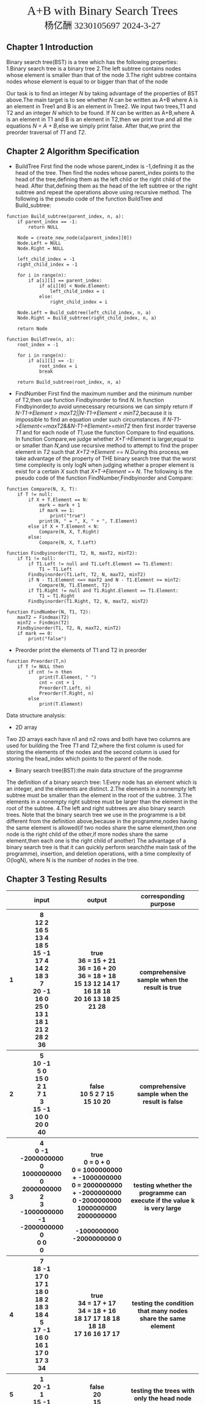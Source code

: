<br/><br/><br/><br/><br/><br/><br/><br/><br/><br/><br/><br/><br/><br/><br/>
<div align=center>
    <font size=6 face=Times>
A+B with Binary Search Trees
    </font>
    <font size=5 face=楷体>
<br/>
杨亿酬 3230105697
2024-3-27
    </font>
</div>
<div STYLE="page-break-after: always;"></div>

## Chapter 1 Introduction

Binary search tree(BST) is a tree which has the following properties:
1.Binary search tree is a binary tree
2.The left subtree contains nodes whose element is smaller than that of the node
3.The right subtree contains nodes whose element is equal to or bigger than that of the node

Our task is to find an integer *N* by taking advantage of the properties of BST above.The main target is to see whether *N* can be written as A+B where A is an element in Tree1 and B is an element in Tree2.
We input two trees,T1 and T2 and an integer *N* which to be found.
If *N* can be written as A+B,where A is an element in T1 and B is an element in T2,then we print true and all the equations *N = A + B*,else we simply print false.
After that,we print the preorder traversal of *T1* and *T2*.
<div STYLE="page-break-after: always;"></div>

## Chapter 2 Algorithm Specification
- BuildTree
First find the node whose parent_index is -1,defining it as the head of the tree.
Then find the nodes whose parent_index points to the head of the tree,defining them as the left child or the right child of the head.
After that,defining them as the head of the left subtree or the right subtree and repeat the operations above using recursive method.
The following is the pseudo code of the function BuildTree and Build_subtree:
```
function Build_subtree(parent_index, n, a):
    if parent_index == -1:
        return NULL

    Node = create_new_node(a[parent_index][0])
    Node.Left = NULL
    Node.Right = NULL
    
    left_child_index = -1
    right_child_index = -1
    
    for i in range(n):
        if a[i][1] == parent_index:
            if a[i][0] < Node.Element:
                left_child_index = i
            else:
                right_child_index = i
    
    Node.Left = Build_subtree(left_child_index, n, a)
    Node.Right = Build_subtree(right_child_index, n, a)
    
    return Node

function BuildTree(n, a):
    root_index = -1
    
    for i in range(n):
        if a[i][1] == -1:
            root_index = i
            break
    
    return Build_subtree(root_index, n, a)
```
- FindNumber
First find the maximum number and the minimum number of T2,then use function Findbyinorder to find *N*.
In function Findbyinorder,to avoid unnecessary recursions we can simply return if *N-T1->Element > maxT2||N-T1->Element < minT2*,because it is impossible to find an equation under such circumstances.
if *N-T1->Element<=maxT2&&N-T1->Element>=minT2* then first inorder traverse *T1* and for each node of *T1*,use the function Compare to find equations.
In function Compare,we judge whether *X+T->Element* is larger,equal to or smaller than *N*,and use recursive method to attempt to find the proper element in *T2* such that *X+T2->Element == N*.During this process,we take advantage of the property of THE binary search tree that the worst time complexity is only logN when judging whether a proper element is exist for a certain *X* such that *X+T->Element == N*.
The following is the pseudo code of the function FindNumber,Findbyinorder and Compare:
```
function Compare(N, X, T):
    if T != null:
        if X + T.Element == N:
            mark ← mark + 1
            if mark == 1:
                print("true")
            print(N, " = ", X, " + ", T.Element)
        else if X + T.Element < N:
            Compare(N, X, T.Right)
        else:
            Compare(N, X, T.Left)

function Findbyinorder(T1, T2, N, maxT2, minT2):
    if T1 != null:
        if T1.Left != null and T1.Left.Element == T1.Element:
            T1 ← T1.Left
        Findbyinorder(T1.Left, T2, N, maxT2, minT2)
        if N - T1.Element <=> maxT2 and N - T1.Element >= minT2:
            Compare(N, T1.Element, T2)
        if T1.Right != null and T1.Right.Element == T1.Element:
            T1 ← T1.Right
        Findbyinorder(T1.Right, T2, N, maxT2, minT2)

function FindNumber(N, T1, T2):
    maxT2 ← Findmax(T2)
    minT2 ← Findmin(T2)
    Findbyinorder(T1, T2, N, maxT2, minT2)
    if mark == 0:
        print("false")
```
- Preorder
    print the elements of T1 and T2 in preorder
```
function Preorder(T,n)
    if T != NULL then
        if cnt != n then
            print(T.Element, " ")
            cnt ← cnt + 1
            Preorder(T.Left, n)
            Preorder(T.Right, n)
        else
            print(T.Element)
```

Data structure analysis:
- 2D array
  
Two 2D arrays each have n1 and n2 rows and both have two columns are used for building the Tree *T1* and *T2*,where the first column is used for storing the elements of the nodes and the second column is used for storing the head_index which points to the parent of the node.
  
- Binary search tree(BST):the main data structure of the programme
  
The definition of a binary search tree:
1.Every node has an element which is an integer, and the elements are distinct.
2.The elements in a nonempty left subtree must be smaller than the element in the root of the subtree.
3.The elements in a nonempty right subtree must be larger than the element in the root of the subtree.
4.The left and right subtrees are also binary search trees.
Note that the binary search tree we use in the programme is a bit different from the definition above,because in the programme,nodes having the same element is allowed(if two nodes share the same element,then one node is the right child of the other,if more nodes share the same element,then each one is the right child of another)
The advantage of a binary search tree is that it can quickly perform search(the main task of the programme), insertion, and deletion operations, with a time complexity of O(logN), where N is the number of nodes in the tree.
 <div STYLE="page-break-after: always;"></div>

## Chapter 3 Testing Results
  <table>
  	<tr>
  		<th></th>
  		<th>input</th>
          <th>output</th>
          <th>corresponding purpose</th>
  	</tr>
  	<tr>
  		<th>1</th>
  		<th>
        8<br/>
12 2<br/>
16 5<br/>
13 4<br/>
18 5<br/>
15 -1<br/>
17 4<br/>
14 2<br/>
18 3<br/>
7<br/>
20 -1<br/>
16 0<br/>
25 0<br/>
13 1<br/>
18 1<br/>
21 2<br/>
28 2<br/>
36</th>
          <th>true<br/>
36 = 15 + 21<br/>
36 = 16 + 20<br/>
36 = 18 + 18<br/>
15 13 12 14 17 16 18 18<br/>
20 16 13 18 25 21 28</th>
          <th>comprehensive sample when the result is true</th>
  	</tr>
  	<tr>
  		<th>2</th>
  		<th>5<br/>
10 -1<br/>
5 0<br/>
15 0<br/>
2 1<br/>
7 1<br/>
3<br/>
15 -1<br/>
10 0<br/>
20 0<br/>
40</th>
          <th>false<br/>
10 5 2 7 15<br/>
15 10 20</th>
          <th>comprehensive sample when the result is false</th>
  	</tr>
      	<tr>
  		<th>3</th>
  		<th>4<br/>
0 -1<br/>
-2000000000 0<br/>
1000000000 0<br/>
2000000000 2<br/>
3<br/>
-1000000000 -1<br/>
-2000000000 0<br/>
0 0<br/>
0</th>
          <th>true<br/>
0 = 0 + 0<br/>
0 = 1000000000 + -1000000000<br/>
0 = 2000000000 + -2000000000<br/>
0 -2000000000 1000000000 2000000000<br/><br/>
-1000000000 -2000000000 0</th>
          <th>testing whether the programme can execute if the value k is very large</th>
  	</tr>
      	<tr>
  		<th>4</th>
  		<th>7<br/>
18 -1<br/>
17 0<br/>
17 1<br/>
18 0 <br/>
18 2<br/>
18 3 <br/>
18 4<br/>
5<br/>
17 -1<br/>
16 0<br/>
16 1<br/>
17 0<br/>
17 3<br/>
34</th>
          <th>true<br/>
34 = 17 + 17<br/>
34 = 18 + 16<br/>
18 17 17 18 18 18 18<br/>
17 16 16 17 17</th>
          <th>testing the condition that many nodes share the same element</th>
  	</tr>
      	<tr>
  		<th>5</th>
  		<th>1<br/>
20 -1<br/>
1<br/>
15 -1<br/>
30<br/></th>
          <th>false<br/>
20<br/>
15</th>
          <th>testing the trees with only the head node</th>
  	</tr>
      	<tr>
  		<th>6</th>
  		<th>see in 6.txt</th>
          <th>see in 6.answer.txt</th>
          <th>testing the condition that n1,n2 is very large</th>
  	</tr>
  </table>
<br/>


<div STYLE="page-break-after: always;"></div>

## Chapter 4: Analysis and Comments 
- Time complexity:

The worst time complexity of the functions is as follows:
BuildTree:O(N<sup>2</sup>)
The function first iterates through the array *a* (of size N) to find the root index. This takes O(N) time. Then it calls Build_subtree.The function Build_subtree recursively builds the left and right subtrees of the tree. For each node, it iterates through the entire array *a* (of size N) to find the left and right child indices. Therefore, the time complexity is O(N<sup>2</sup>). The overall time complexity is O(N<sup>2</sup>).

FindNumber:O(NlogN)
Function Findmax and Findmin share the time complexity of both O(logN)
Function Findbyinorder uses the inorder traversal method to traverse *T1*;therefore,the time complexity of this function is O(N*the time complexity of function Compare)
Function Compare compares *N-T1->Element* with the elements in *T2* by taking advantage of the properties of binary search tree,whose worst time complexity is O(logN)
Therefore,the total time complexity of the function FindNumber is O(NlogN)
Note that when the tree degenerates to a linked list,the time complexity is O(N) correspondingly

Preorder:O(N)
The function performs a preorder traversal of the tree. For each node, it prints the element and recursively visits its left and right children. Since each node is visited once, the time complexity is O(N).

Total time complexity of the programme is O(N<sup>2</sup>)

- Space complexity:

The worst space complexity of the functions is as follows:
BuildTree:O(N)
The recursive calls create a new stack frame for each node. Since the maximum depth of the recursion is the height of the tree (which can be at most N for a skewed tree), the space complexity is O(N).

FindNumber:O(NlogN)
Function Findmax and Findmin share the space complexity of both O(logN)
Function Findbyinorder uses the inorder traversal method to traverse *T1*;therefore,the space complexity of this function is O(N*the space complexity of function Compare)
unction Compare compares *N-T1->Element* with the elements in *T2* by taking advantage of the properties of binary search tree,whose worst space complexity is O(logN)
Therefore,the total time complexity of the function FindNumber is O(NlogN)

Preorder:O(N)
Each call of the function prints one element of the tree,since the tree has n nodes,the total time complexity of the function if O(N).

Total space complexity of the programme is O(NlogN)


Through the project,we could more detailedly understand the advantages of the binary search tree.
​    Hope the project can give us a rough but more intuitive understanding of the binary search tree.


### Declaration 
I hereby declare that all the work done in this project titled "A+B with Binary Search Trees" is of my independent effort.